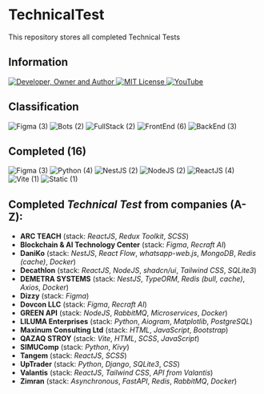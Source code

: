# TechnicalTest
This repository stores all completed Technical Tests

## Information
<div id="information" align="left">
  <a href="https://github.com/MoguchiyDD" target="_blank">
    <img alt="Developer, Owner and Author" src="https://img.shields.io/badge/Developer,%20Owner%20and%20Author-МогучийДД%20(MoguchiyDD)-FF4F1E?style=for-the-badge" />
  </a>
  <a href="LICENSE" target="_blank">
    <img alt="MIT License" src="https://img.shields.io/badge/License-MIT%20License-6A1B9A?style=for-the-badge" />
  </a>
  <a href="https://www.youtube.com/playlist?list=PLe25Qgw2EMXClakBQPXonXXf9_sghTFFC" target="_blank">
    <img alt="YouTube" src="https://img.shields.io/badge/Result-YouTube-FF0000?style=for-the-badge" />
  </a>
</div>

## Classification
<div id="technical-tests-types" align="left">
  <img alt="Figma (3)" src="https://img.shields.io/badge/Figma-3-B71C1C?style=for-the-badge" />
  <img alt="Bots (2)" src="https://img.shields.io/badge/Bots-2-B71C1C?style=for-the-badge" />
  <img alt="FullStack (2)" src="https://img.shields.io/badge/FullStack-2-B71C1C?style=for-the-badge" />
  <img alt="FrontEnd (6)" src="https://img.shields.io/badge/FrontEnd-6-B71C1C?style=for-the-badge" />
  <img alt="BackEnd (3)" src="https://img.shields.io/badge/BackEnd-3-B71C1C?style=for-the-badge" />
</div>

## Completed (16)
<div id="technical-tests-language" align="left">
  <img alt="Figma (3)" src="https://img.shields.io/badge/Figma-3-1A237E?style=for-the-badge" />
  <img alt="Python (4)" src="https://img.shields.io/badge/Python-4-1A237E?style=for-the-badge" />
  <img alt="NestJS (2)" src="https://img.shields.io/badge/NestJS-2-1A237E?style=for-the-badge" />
  <img alt="NodeJS (2)" src="https://img.shields.io/badge/NodeJS-2-1A237E?style=for-the-badge" />
  <img alt="ReactJS (4)" src="https://img.shields.io/badge/ReactJS-4-1A237E?style=for-the-badge" />
  <img alt="Vite (1)" src="https://img.shields.io/badge/Vite-1-1A237E?style=for-the-badge" />
  <img alt="Static (1)" src="https://img.shields.io/badge/Static-1-1A237E?style=for-the-badge" />
</div>

## Completed _Technical Test_ from companies (A-Z):
- **ARC TEACH** (stack: _ReactJS_, _Redux Toolkit_, _SCSS_)
- **Blockchain & AI Technology Center** (stack: _Figma_, _Recraft AI_)
- **DaniKo** (stack: _NestJS_, _React Flow_, _whatsapp-web.js_, _MongoDB_, _Redis (cache)_, _Docker_)
- **Decathlon** (stack: _ReactJS_, _NodeJS_, _shadcn/ui_, _Tailwind CSS_, _SQLite3_)
- **DEMETRA SYSTEMS** (stack: _NestJS_, _TypeORM_, _Redis (bull, cache)_, _Axios_, _Docker_)
- **Dizzy** (stack: _Figma_)
- **Dovcon LLC** (stack: _Figma_, _Recraft AI_)
- **GREEN API** (stack: _NodeJS_, _RabbitMQ_, _Microservices_, _Docker_)
- **LILUMA Enterprises** (stack: _Python_, _Aiogram_, _Matplotlib_, _PostgreSQL_)
- **Maxinum Consulting Ltd** (stack: _HTML_, _JavaScript_, _Bootstrap_)
- **QAZAQ STROY** (stack: _Vite_, _HTML_, _SCSS_, _JavaScript_)
- **SIMUComp** (stack: _Python_, _Kivy_)
- **Tangem** (stack: _ReactJS_, _SCSS_)
- **UpTrader** (stack: _Python_, _Django_, _SQLite3_, _CSS_)
- **Valantis** (stack: _ReactJS_, _Tailwind CSS_, _API from Valantis_)
- **Zimran** (stack: _Asynchronous_, _FastAPI_, _Redis_, _RabbitMQ_, _Docker_)
